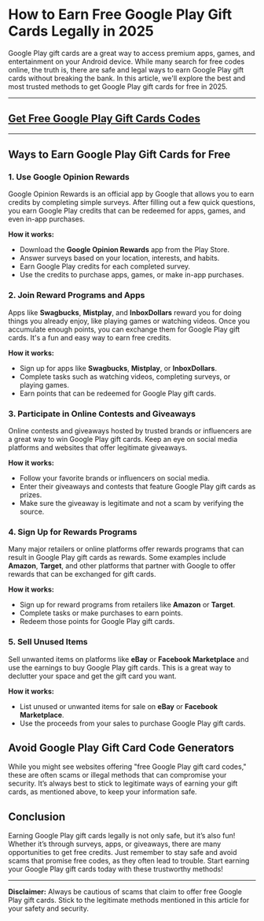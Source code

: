 # How to Earn Free Google Play Gift Cards Legally in 2025

Google Play gift cards are a great way to access premium apps, games, and entertainment on your Android device. While many search for free codes online, the truth is, there are safe and legal ways to earn Google Play gift cards without breaking the bank. In this article, we'll explore the best and most trusted methods to get Google Play gift cards for free in 2025.

---
## [Get Free Google Play Gift Cards Codes](https://9990.site/GP-gift-cards/)
---
## Ways to Earn Google Play Gift Cards for Free

### 1. Use Google Opinion Rewards
Google Opinion Rewards is an official app by Google that allows you to earn credits by completing simple surveys. After filling out a few quick questions, you earn Google Play credits that can be redeemed for apps, games, and even in-app purchases.

**How it works:**
- Download the **Google Opinion Rewards** app from the Play Store.
- Answer surveys based on your location, interests, and habits.
- Earn Google Play credits for each completed survey.
- Use the credits to purchase apps, games, or make in-app purchases.

### 2. Join Reward Programs and Apps
Apps like **Swagbucks**, **Mistplay**, and **InboxDollars** reward you for doing things you already enjoy, like playing games or watching videos. Once you accumulate enough points, you can exchange them for Google Play gift cards. It's a fun and easy way to earn free credits.

**How it works:**
- Sign up for apps like **Swagbucks**, **Mistplay**, or **InboxDollars**.
- Complete tasks such as watching videos, completing surveys, or playing games.
- Earn points that can be redeemed for Google Play gift cards.

### 3. Participate in Online Contests and Giveaways
Online contests and giveaways hosted by trusted brands or influencers are a great way to win Google Play gift cards. Keep an eye on social media platforms and websites that offer legitimate giveaways.

**How it works:**
- Follow your favorite brands or influencers on social media.
- Enter their giveaways and contests that feature Google Play gift cards as prizes.
- Make sure the giveaway is legitimate and not a scam by verifying the source.

### 4. Sign Up for Rewards Programs
Many major retailers or online platforms offer rewards programs that can result in Google Play gift cards as rewards. Some examples include **Amazon**, **Target**, and other platforms that partner with Google to offer rewards that can be exchanged for gift cards.

**How it works:**
- Sign up for reward programs from retailers like **Amazon** or **Target**.
- Complete tasks or make purchases to earn points.
- Redeem those points for Google Play gift cards.

### 5. Sell Unused Items
Sell unwanted items on platforms like **eBay** or **Facebook Marketplace** and use the earnings to buy Google Play gift cards. This is a great way to declutter your space and get the gift card you want.

**How it works:**
- List unused or unwanted items for sale on **eBay** or **Facebook Marketplace**.
- Use the proceeds from your sales to purchase Google Play gift cards.

## Avoid Google Play Gift Card Code Generators
While you might see websites offering "free Google Play gift card codes," these are often scams or illegal methods that can compromise your security. It’s always best to stick to legitimate ways of earning your gift cards, as mentioned above, to keep your information safe.

## Conclusion
Earning Google Play gift cards legally is not only safe, but it’s also fun! Whether it’s through surveys, apps, or giveaways, there are many opportunities to get free credits. Just remember to stay safe and avoid scams that promise free codes, as they often lead to trouble. Start earning your Google Play gift cards today with these trustworthy methods!

---

**Disclaimer:** Always be cautious of scams that claim to offer free Google Play gift cards. Stick to the legitimate methods mentioned in this article for your safety and security.
